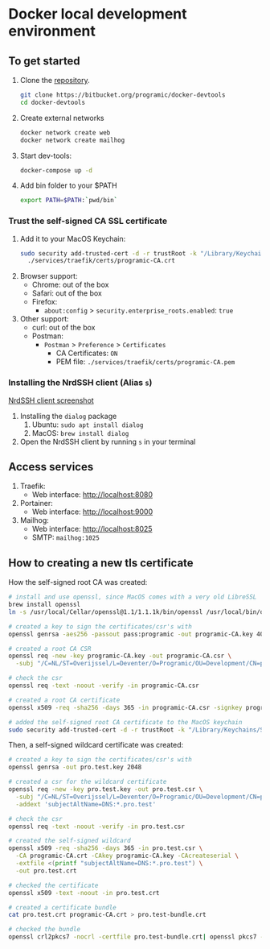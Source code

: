 # Docker local development environment

## To get started
1. Clone the [repository](https://bitbucket.org/programic/docker-devtools).
   ```bash
   git clone https://bitbucket.org/programic/docker-devtools
   cd docker-devtools
   ```
3. Create external networks
   ```bash
   docker network create web
   docker network create mailhog
   ```
3. Start dev-tools:
   ```bash
   docker-compose up -d
   ```
4. Add bin folder to your $PATH
   ```bash
   export PATH=$PATH:`pwd/bin`
   ```

### Trust the self-signed CA SSL certificate
1. Add it to your MacOS Keychain:
   ```bash
   sudo security add-trusted-cert -d -r trustRoot -k "/Library/Keychains/System.keychain" \
     ./services/traefik/certs/programic-CA.crt
   ```
2. Browser support:
   * Chrome: out of the box
   * Safari: out of the box
   * Firefox:
      * `about:config` > `security.enterprise_roots.enabled`: `true`
3. Other support:
   * curl: out of the box
   * Postman:
     * `Postman` > `Preference` > `Certificates`
       * CA Certificates: `ON`
       * PEM file: `./services/traefik/certs/programic-CA.pem`

### Installing the NrdSSH client (Alias `s`)
[NrdSSH client screenshot](readme-assets/nrdssh-client.png)

1. Installing the `dialog` package
   1. Ubuntu: `sudo apt install dialog`
   2. MacOS: `brew install dialog`
2. Open the NrdSSH client by running `s` in your terminal

## Access services
1. Traefik:
   - Web interface: [http://localhost:8080](http://localhost:8080)
2. Portainer: 
   - Web interface: [http://localhost:9000](http://localhost:9000)
3. Mailhog: 
   - Web interface: [http://localhost:8025](http://localhost:8025)
   - SMTP: `mailhog:1025`
    
## How to creating a new tls certificate
How the self-signed root CA was created:

```bash
# install and use openssl, since MacOS comes with a very old LibreSSL
brew install openssl
ln -s /usr/local/Cellar/openssl@1.1/1.1.1k/bin/openssl /usr/local/bin/openssl

# created a key to sign the certificates/csr's with
openssl genrsa -aes256 -passout pass:programic -out programic-CA.key 4096

# created a root CA CSR
openssl req -new -key programic-CA.key -out programic-CA.csr \
  -subj "/C=NL/ST=Overijssel/L=Deventer/O=Programic/OU=Development/CN=programic.com/emailAddress=development@programic.com"

# check the csr
openssl req -text -noout -verify -in programic-CA.csr

# created a root CA certificate
openssl x509 -req -sha256 -days 365 -in programic-CA.csr -signkey programic-CA.key -out programic-CA.crt

# added the self-signed root CA certificate to the MacOS keychain 
sudo security add-trusted-cert -d -r trustRoot -k "/Library/Keychains/System.keychain" ./programic-CA.crt
```

Then, a self-signed wildcard certificate was created:

```bash
# created a key to sign the certificates/csr's with
openssl genrsa -out pro.test.key 2048

# created a csr for the wildcard certificate
openssl req -new -key pro.test.key -out pro.test.csr \
  -subj "/C=NL/ST=Overijssel/L=Deventer/O=Programic/OU=Development/CN=pro.test/emailAddress=development@programic.com" \
  -addext 'subjectAltName=DNS:*.pro.test'

# check the csr
openssl req -text -noout -verify -in pro.test.csr

# created the self-signed wildcard
openssl x509 -req -sha256 -days 365 -in pro.test.csr \
  -CA programic-CA.crt -CAkey programic-CA.key -CAcreateserial \
  -extfile <(printf "subjectAltName=DNS:*.pro.test") \
  -out pro.test.crt

# checked the certificate
openssl x509 -text -noout -in pro.test.crt

# created a certificate bundle
cat pro.test.crt programic-CA.crt > pro.test-bundle.crt

# checked the bundle
openssl crl2pkcs7 -nocrl -certfile pro.test-bundle.crt| openssl pkcs7 -print_certs -noout
```
